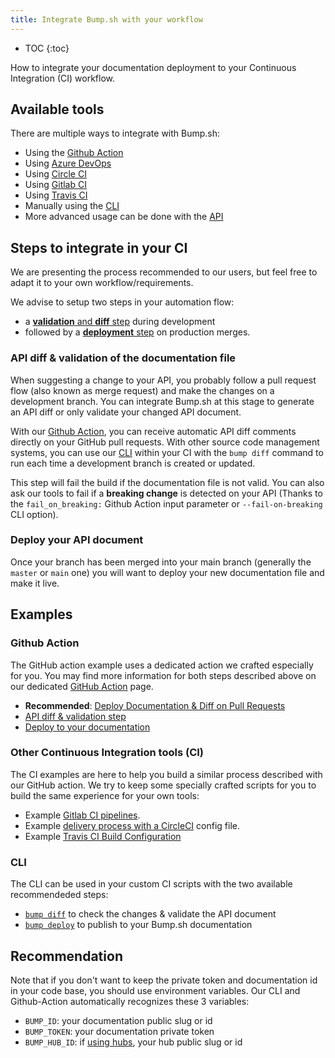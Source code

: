 ```yaml
---
title: Integrate Bump.sh with your workflow
---
```


- TOC
{:toc}

How to integrate your documentation deployment to your Continuous Integration (CI) workflow.

## Available tools

There are multiple ways to integrate with Bump.sh:

- Using the [Github Action](/help/continuous-integration/github-actions)
- Using [Azure DevOps](/help/continuous-integration/azure-devops)
- Using [Circle CI](/help/continuous-integration/circle-ci)
- Using [Gitlab CI](/help/continuous-integration/gitlab-ci)
- Using [Travis CI](/help/continuous-integration/travis-ci)
- Manually using the [CLI](/help/continuous-integration/cli)
- More advanced usage can be done with the [API](/help/continuous-integration/api)

## Steps to integrate in your CI

We are presenting the process recommended to our users, but feel free to adapt it to your own workflow/requirements.

We advise to setup two steps in your automation flow:
- a [**validation** and **diff** step](#api-diff--validation-of-the-documentation-file) during development
- followed by a [**deployment** step](#deploy-your-api-document) on production merges.

### API diff & validation of the documentation file

When suggesting a change to your API, you probably follow a pull request flow (also known as merge request) and make the changes on a development branch. You can integrate Bump.sh at this stage to generate an API diff or only validate your changed API document.

With our [Github Action](/help/continuous-integration/github-actions), you can receive automatic API diff comments directly on your GitHub pull requests. With other source code management systems, you can use our [CLI](/help/continuous-integration/cli) within your CI with the `bump diff` command to run each time a development branch is created or updated.

This step will fail the build if the documentation file is not valid. You can also ask our tools to fail if a **breaking change** is detected on your API (Thanks to the `fail_on_breaking:` Github Action input parameter or `--fail-on-breaking` CLI option).

### Deploy your API document

Once your branch has been merged into your main branch (generally the `master` or `main` one) you will want to deploy your new documentation file and make it live.

## Examples

### Github Action

The GitHub action example uses a dedicated action we crafted especially for you. You may find more information for both steps described above on our dedicated [GitHub Action](/help/continuous-integration/github-actions) page.

- **Recommended**: [Deploy Documentation & Diff on Pull Requests](/help/continuous-integration/github-actions/#deploy-documentation--diff-on-pull-requests)
- [API diff & validation step](/help/continuous-integration/github-actions/#diff-on-pull-requests-only)
- [Deploy to your documentation](/help/continuous-integration/github-actions/#deploy-documentation-only)

### Other Continuous Integration tools (CI)

The CI examples are here to help you build a similar process described with our GitHub action. We try to keep some specially crafted scripts for you to build the same experience for your own tools:

- Example [Gitlab CI pipelines](/help/continuous-integration/ci/#gitlab-ci).
- Example [delivery process with a CircleCI](/help/continuous-integration/ci/#circleci) config file.
- Example [Travis CI Build Configuration](/help/continuous-integration/ci/#travis-ci)

### CLI

The CLI can be used in your custom CI scripts with the two available recommendeded steps:

- [`bump diff`](/help/continuous-integration/cli/#api-diff-of-your-changes) to check the changes & validate the API document
- [`bump deploy`](/help/continuous-integration/cli/#deploy-a-file) to publish to your Bump.sh documentation


## Recommendation

Note that if you don't want to keep the private token and documentation id in your code base, you should use environment variables. Our CLI and Github-Action automatically recognizes these 3 variables:

- `BUMP_ID`: your documentation public slug or id
- `BUMP_TOKEN`: your documentation private token
- `BUMP_HUB_ID`: if [using hubs](/help/hubs), your hub public slug or id
